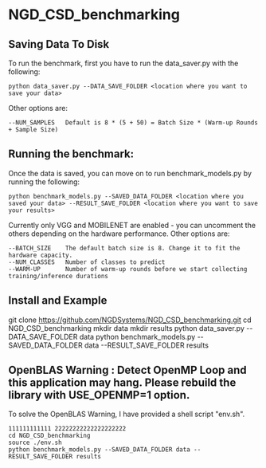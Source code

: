 # NGD_CSD_benchmarking

## Saving Data To Disk
To run the benchmark, first you have to run the data_saver.py with the following:
```
python data_saver.py --DATA_SAVE_FOLDER <location where you want to save your data>
```

Other options are:
```
--NUM_SAMPLES   Default is 8 * (5 + 50) = Batch Size * (Warm-up Rounds + Sample Size)
```

## Running the benchmark:
Once the data is saved, you can move on to run benchmark_models.py by running the following:
```
python benchmark_models.py --SAVED_DATA_FOLDER <location where you saved your data> --RESULT_SAVE_FOLDER <location where you want to save your results>
```
Currently only VGG and MOBILENET are enabled - you can uncomment the others depending on the hardware performance.
Other options are:
```
--BATCH_SIZE    The default batch size is 8. Change it to fit the hardware capacity.
--NUM_CLASSES   Number of classes to predict
--WARM-UP       Number of warm-up rounds before we start collecting training/inference durations
```
## Install and Example

git clone https://github.com/NGDSystems/NGD_CSD_benchmarking.git
cd NGD_CSD_benchmarking
mkdir data
mkdir results
python data_saver.py --DATA_SAVE_FOLDER data
python benchmark_models.py --SAVED_DATA_FOLDER data --RESULT_SAVE_FOLDER results


## OpenBLAS Warning : Detect OpenMP Loop and this application may hang. Please rebuild the library with USE_OPENMP=1 option.
To solve the OpenBLAS Warning, I have provided a shell script "env.sh".

```
111111111111 22222222222222222222
cd NGD_CSD_benchmarking
source ./env.sh
python benchmark_models.py --SAVED_DATA_FOLDER data --RESULT_SAVE_FOLDER results
```


